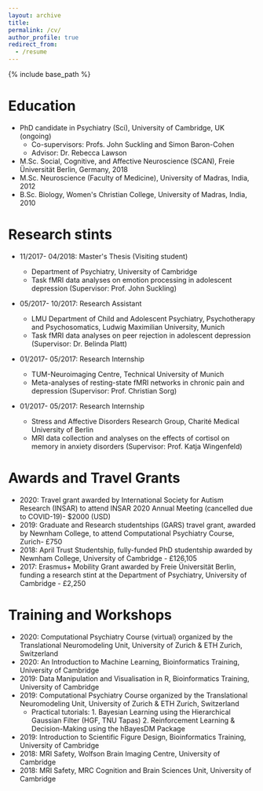 ```yaml
---
layout: archive
title: 
permalink: /cv/
author_profile: true
redirect_from:
  - /resume
---
```


{% include base_path %}

Education
====
* PhD candidate in Psychiatry (Sci), University of Cambridge, UK (ongoing)
    * Co-supervisors: Profs. John Suckling and Simon Baron-Cohen
    * Advisor: Dr. Rebecca Lawson
* M.Sc. Social, Cognitive, and Affective Neuroscience (SCAN), Freie Üniversität Berlin, Germany, 2018
* M.Sc. Neuroscience (Faculty of Medicine), University of Madras, India, 2012
* B.Sc. Biology, Women's Christian College, University of Madras, India, 2010

Research stints
===
* 11/2017- 04/2018: Master's Thesis (Visiting student)
  * Department of Psychiatry,  University of Cambridge 
  * Task fMRI data analyses on emotion processing in adolescent depression (Supervisor: Prof. John Suckling)

* 05/2017- 10/2017: Research Assistant
  * LMU Department of Child and Adolescent Psychiatry, Psychotherapy and Psychosomatics, Ludwig Maximilian University, Munich
  * Task fMRI data analyses on peer rejection in adolescent depression (Supervisor: Dr. Belinda Platt)

* 01/2017- 05/2017: Research Internship
  * TUM-Neuroimaging Centre,  Technical University of Munich
  * Meta-analyses of resting-state fMRI networks in chronic pain and depression (Supervisor: Prof. Christian Sorg)
  
* 01/2017- 05/2017: Research Internship
  * Stress and Affective Disorders Research Group, Charité Medical University of Berlin
  * MRI data collection and analyses on the effects of cortisol on memory in anxiety disorders (Supervisor: Prof. Katja Wingenfeld)
  
Awards and Travel Grants
===
* 2020: Travel grant awarded by International Society for Autism Research (INSAR) to attend INSAR 2020 Annual Meeting (cancelled due to COVID-19)- $2000 (USD)
* 2019: Graduate and Research studentships (GARS) travel grant, awarded by Newnham College, to attend Computational Psychiatry Course, Zurich- £750
* 2018: April Trust Studentship, fully-funded PhD studentship awarded by Newnham College, University of Cambridge - £126,105
* 2017: Erasmus+ Mobility Grant awarded by Freie Üniversität Berlin, funding a research stint at the Department of Psychiatry, University of Cambridge - £2,250
  
Training and Workshops
===
* 2020: Computational Psychiatry Course (virtual) organized by the Translational Neuromodeling Unit, University of Zurich & ETH Zurich, Switzerland
* 2020: An Introduction to Machine Learning, Bioinformatics Training, University of Cambridge
* 2019: Data Manipulation and Visualisation in R, Bioinformatics Training, University of Cambridge
* 2019: Computational Psychiatry Course organized by the Translational Neuromodeling Unit, University of Zurich & ETH Zurich, Switzerland
  * Practical tutorials: 1. Bayesian Learning using the Hierarchical Gaussian Filter (HGF, TNU Tapas)
                         2. Reinforcement Learning & Decision-Making using the hBayesDM Package
* 2019: Introduction to Scientific Figure Design, Bioinformatics Training, University of Cambridge
* 2018: MRI Safety, Wolfson Brain Imaging Centre, University of Cambridge
* 2018: MRI Safety, MRC Cognition and Brain Sciences Unit, University of Cambridge
